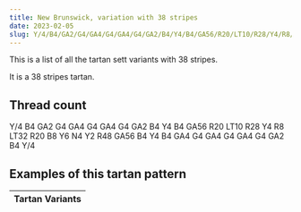 ```yaml
---
title: New Brunswick, variation with 38 stripes
date: 2023-02-05
slug: Y/4/B4/GA2/G4/GA4/G4/GA4/G4/GA2/B4/Y4/B4/GA56/R20/LT10/R28/Y4/R8/LT32/R20/B8/Y6/N4/Y2/R48/GA56/B4/Y4/B4/GA4/G4/GA4/G4/GA4/G4/GA2/B4/Y/4
---
```

This is a list of all the tartan sett variants with 38 stripes.

It is a 38 stripes tartan.


## Thread count
Y/4 B4 GA2 G4 GA4 G4 GA4 G4 GA2 B4 Y4 B4 GA56 R20 LT10 R28 Y4 R8 LT32 R20 B8 Y6 N4 Y2 R48 GA56 B4 Y4 B4 GA4 G4 GA4 G4 GA4 G4 GA2 B4 Y/4

## Examples of this tartan pattern

| Tartan Variants |
|---------------|
